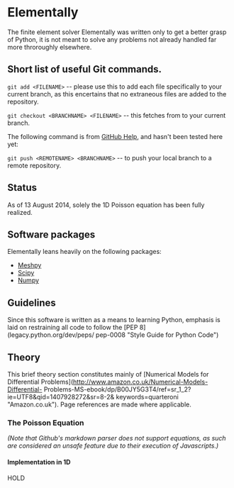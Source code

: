 # Elementally
The finite element solver Elementally was written only to get a better grasp
of Python, it is not meant to solve any problems not already handled far more
throroughly elsewhere.

## Short list of useful Git commands.

`git add <FILENAME>` -- please use this to add each file specifically to your
current branch, as this encertains that no extraneous files are added to the
repository.

`git checkout <BRANCHNAME> <FILENAME>` -- this fetches *<FILENAME>* from *<BRANCHNAME>* to your current branch.

The following command is from [GitHub Help](https://help.github.com/articles/pushing-to-a-remote "GitHub"), and hasn't been tested here yet:

`git push <REMOTENAME> <BRANCHNAME>` -- to push your local branch to a remote repository.

## Status
As of 13 August 2014, solely the 1D Poisson equation has been fully realized.

## Software packages
Elementally leans heavily on the following packages:
* [Meshpy](mathema.tician.de/software/meshpy "MeshPy")
* [Scipy](www.scipy.org "Scipy")
* [Numpy](www.numpy.org "Numpy")

## Guidelines
Since this software is written as a means to learning Python, emphasis is laid
on restraining all code to follow the [PEP 8](legacy.python.org/dev/peps/
pep-0008 "Style Guide for Python Code")

## Theory
This brief theory section constitutes mainly of [Numerical Models for
Differential Problems](http://www.amazon.co.uk/Numerical-Models-Differential-
Problems-MS-ebook/dp/B00JY5G3T4/ref=sr_1_2?ie=UTF8&qid=1407928272&sr=8-2&
keywords=quarteroni "Amazon.co.uk"). Page references are made where applicable.

### The Poisson Equation
*(Note that Github's markdown parser does not support equations, as such are
considered an unsafe feature due to their execution of Javascripts.)*


#### Implementation in 1D

HOLD
